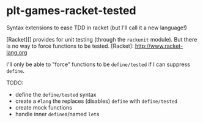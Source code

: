 plt-games-racket-tested
=======================

Syntax extensions to ease TDD in racket (but I'll call it a new language!)


[Racket][] provides for unit testing (through the `rackunit` module).
But there is no way to force functions to be tested.
[Racket]: http://www.racket-lang.org

I'll only be able to "force" functions to be `define/tested` if I can suppress
`define`.

TODO:

  * define the `define/tested` syntax
  * create a `#lang` the replaces (disables) `define` with `define/tested`
  * create mock functions
  * handle inner `define`s/named `let`s

